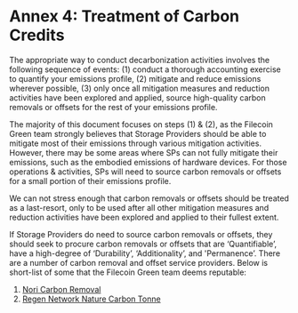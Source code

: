 # Annex 4: Treatment of Carbon Credits

The appropriate way to conduct decarbonization activities involves the following sequence of events: (1) conduct a thorough accounting exercise to quantify your emissions profile, (2) mitigate and reduce emissions wherever possible, (3) only once all mitigation measures and reduction activities have been explored and applied, source high-quality carbon removals or offsets for the rest of your emissions profile.

The majority of this document focuses on steps (1) & (2), as the Filecoin Green team strongly believes that Storage Providers should be able to mitigate most of their emissions through various mitigation activities. However, there may be some areas where SPs can not fully mitigate their emissions, such as the embodied emissions of hardware devices. For those operations & activities, SPs will need to source carbon removals or offsets for a small portion of their emissions profile.

We can not stress enough that carbon removals or offsets should be treated as a last-resort, only to be used after all other mitigation measures and reduction activities have been explored and applied to their fullest extent.

If Storage Providers do need to source carbon removals or offsets, they should seek to procure carbon removals or offsets that are ‘Quantifiable’, have a high-degree of ‘Durability’, ‘Additionality’, and 'Permanence’. There are a number of carbon removal and offset service providers. Below is short-list of some that the Filecoin Green team deems reputable:

1. [Nori Carbon Removal](https://nori.com/)
2. [Regen Network Nature Carbon Tonne](https://www.regen.network/nct/)
